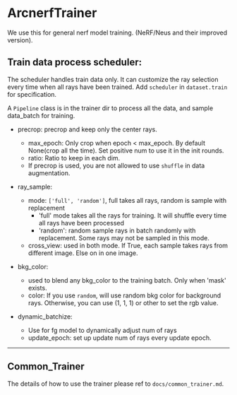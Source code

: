 # ArcnerfTrainer
We use this for general nerf model training. (NeRF/Neus and their improved version).

## Train data process scheduler:
The scheduler handles train data only. It can customize the ray selection every time when all rays have been trained.
Add `scheduler` in `dataset.train` for specification.

A `Pipeline` class is in the trainer dir to process all the data, and sample data_batch for training.

- precrop: precrop and keep only the center rays.
  - max_epoch: Only crop when epoch < max_epoch. By default None(crop all the time).
  Set positive num to use it in the init rounds.
  - ratio: Ratio to keep in each dim.
  - If precrop is used, you are not allowed to use `shuffle` in data augmentation.

- ray_sample:
  - mode: `['full', 'random']`, full takes all rays, random is sample with replacement
    - 'full' mode takes all the rays for training. It will shuffle every time all rays have been processed
    - 'random': random sample rays in batch randomly with replacement. Some rays may not be sampled in this mode.
  - cross_view: used in both mode. If True, each sample takes rays from different image. Else on in one image.

- bkg_color:
  - used to blend any bkg_color to the training batch. Only when 'mask' exists.
  - color: If you use `random`, will use random bkg color for background rays. Otherwise, you can use (1, 1, 1) or other
  to set the rgb value.

- dynamic_batchize:
  - Use for fg model to dynamically adjust num of rays
  - update_epoch: set up update num of rays every update epoch.

------------------------------------------------------------------------
## Common_Trainer
The details of how to use the trainer please ref to `docs/common_trainer.md`.
